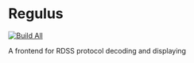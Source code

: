 # Regulus

[![Build All](https://github.com/ShowingCloud/Regulus/actions/workflows/build.yaml/badge.svg)](https://github.com/ShowingCloud/Regulus/actions/workflows/build.yaml)

A frontend for RDSS protocol decoding and displaying
